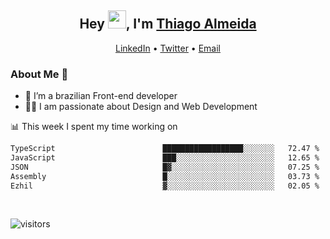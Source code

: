 

<h2 align="center">Hey <img src="https://github.com/TheDudeThatCode/TheDudeThatCode/blob/master/Assets/Hi.gif" width="29">, I'm <a href="https://www.linkedin.com/in/thiago-almeida-69785569/">Thiago Almeida</a></h2>
<p align="center">
  <a href="https://www.linkedin.com/in/thiago-almeida-69785569/">LinkedIn</a> •
  <a href="https://twitter.com/thiagoloal">Twitter</a> •
  <a href="mailto:thiagoloal@gmail.com">Email</a>
</p>

### About Me 🚀
- 🌱  I’m a brazilian Front-end developer</br>
- 👨‍💻  I am passionate about Design and Web Development</br>

<!-- ![Thiago Almeida github stats](https://github-readme-stats.vercel.app/api?username=thiagoloal&show_icons=true&hide_border=true)&nbsp;&nbsp; -->

📊 This week I spent my time working on
<!--START_SECTION:waka-->

```txt
TypeScript                        ██████████████████░░░░░░░   72.47 %
JavaScript                        ███░░░░░░░░░░░░░░░░░░░░░░   12.65 %
JSON                              █▓░░░░░░░░░░░░░░░░░░░░░░░   07.25 %
Assembly                          █░░░░░░░░░░░░░░░░░░░░░░░░   03.73 %
Ezhil                             ▓░░░░░░░░░░░░░░░░░░░░░░░░   02.05 %
```

<!--END_SECTION:waka-->

<br />

![visitors](https://visitor-badge.laobi.icu/badge?page_id=thiagoloal.thiagoloal)
